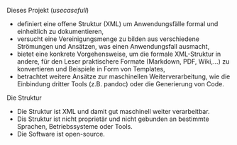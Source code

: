 Dieses Projekt (*usecasefull*)
- definiert eine offene Struktur (XML) um Anwendungsfälle formal und einheitlich zu dokumentieren,
- versucht eine Vereinigungsmenge zu bilden aus verschiedene Strömungen und Ansätzen, was einen Anwendungsfall ausmacht,
- bietet eine konkrete Vorgehensweise, um die formale XML-Struktur in andere, für den Leser praktischere Formate (Markdown, PDF, Wiki,...) zu konvertieren und Beispiele in Form von Templates,
- betrachtet weitere Ansätze zur maschinellen Weiterverarbeitung, wie die Einbindung dritter Tools (z.B. pandoc) oder die Generierung von Code.

Die Struktur
- Die Struktur ist XML und damit gut maschinell weiter verarbeitbar.
- Dis Struktur ist nicht proprietär und nicht gebunden an bestimmte Sprachen, Betriebssysteme oder Tools.
- Die Software ist open-source.
